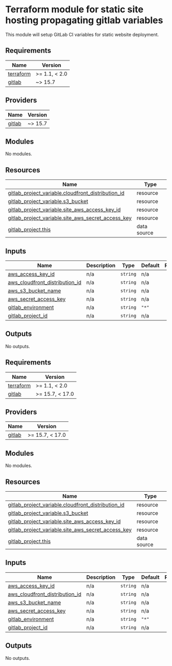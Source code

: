 # Terraform module for static site hosting propagating gitlab variables

This module will setup GitLab CI variables for static website deployment.

## Requirements

| Name                                                                     | Version       |
| ------------------------------------------------------------------------ | ------------- |
| <a name="requirement_terraform"></a> [terraform](#requirement_terraform) | >= 1.1, < 2.0 |
| <a name="requirement_gitlab"></a> [gitlab](#requirement_gitlab)          | ~> 15.7       |

## Providers

| Name                                                      | Version |
| --------------------------------------------------------- | ------- |
| <a name="provider_gitlab"></a> [gitlab](#provider_gitlab) | ~> 15.7 |

## Modules

No modules.

## Resources

| Name                                                                                                                                                 | Type        |
| ---------------------------------------------------------------------------------------------------------------------------------------------------- | ----------- |
| [gitlab_project_variable.cloudfront_distribution_id](https://registry.terraform.io/providers/gitlabhq/gitlab/latest/docs/resources/project_variable) | resource    |
| [gitlab_project_variable.s3_bucket](https://registry.terraform.io/providers/gitlabhq/gitlab/latest/docs/resources/project_variable)                  | resource    |
| [gitlab_project_variable.site_aws_access_key_id](https://registry.terraform.io/providers/gitlabhq/gitlab/latest/docs/resources/project_variable)     | resource    |
| [gitlab_project_variable.site_aws_secret_access_key](https://registry.terraform.io/providers/gitlabhq/gitlab/latest/docs/resources/project_variable) | resource    |
| [gitlab_project.this](https://registry.terraform.io/providers/gitlabhq/gitlab/latest/docs/data-sources/project)                                      | data source |

## Inputs

| Name                                                                                                                        | Description | Type     | Default | Required |
| --------------------------------------------------------------------------------------------------------------------------- | ----------- | -------- | ------- | :------: |
| <a name="input_aws_access_key_id"></a> [aws_access_key_id](#input_aws_access_key_id)                                        | n/a         | `string` | n/a     |   yes    |
| <a name="input_aws_cloudfront_distribution_id"></a> [aws_cloudfront_distribution_id](#input_aws_cloudfront_distribution_id) | n/a         | `string` | n/a     |   yes    |
| <a name="input_aws_s3_bucket_name"></a> [aws_s3_bucket_name](#input_aws_s3_bucket_name)                                     | n/a         | `string` | n/a     |   yes    |
| <a name="input_aws_secret_access_key"></a> [aws_secret_access_key](#input_aws_secret_access_key)                            | n/a         | `string` | n/a     |   yes    |
| <a name="input_gitlab_environment"></a> [gitlab_environment](#input_gitlab_environment)                                     | n/a         | `string` | `"*"`   |    no    |
| <a name="input_gitlab_project_id"></a> [gitlab_project_id](#input_gitlab_project_id)                                        | n/a         | `string` | n/a     |   yes    |

## Outputs

No outputs.

<!-- BEGIN_TF_DOCS -->
## Requirements

| Name | Version |
|------|---------|
| <a name="requirement_terraform"></a> [terraform](#requirement\_terraform) | >= 1.1, < 2.0 |
| <a name="requirement_gitlab"></a> [gitlab](#requirement\_gitlab) | >= 15.7, < 17.0 |

## Providers

| Name | Version |
|------|---------|
| <a name="provider_gitlab"></a> [gitlab](#provider\_gitlab) | >= 15.7, < 17.0 |

## Modules

No modules.

## Resources

| Name | Type |
|------|------|
| [gitlab_project_variable.cloudfront_distribution_id](https://registry.terraform.io/providers/gitlabhq/gitlab/latest/docs/resources/project_variable) | resource |
| [gitlab_project_variable.s3_bucket](https://registry.terraform.io/providers/gitlabhq/gitlab/latest/docs/resources/project_variable) | resource |
| [gitlab_project_variable.site_aws_access_key_id](https://registry.terraform.io/providers/gitlabhq/gitlab/latest/docs/resources/project_variable) | resource |
| [gitlab_project_variable.site_aws_secret_access_key](https://registry.terraform.io/providers/gitlabhq/gitlab/latest/docs/resources/project_variable) | resource |
| [gitlab_project.this](https://registry.terraform.io/providers/gitlabhq/gitlab/latest/docs/data-sources/project) | data source |

## Inputs

| Name | Description | Type | Default | Required |
|------|-------------|------|---------|:--------:|
| <a name="input_aws_access_key_id"></a> [aws\_access\_key\_id](#input\_aws\_access\_key\_id) | n/a | `string` | n/a | yes |
| <a name="input_aws_cloudfront_distribution_id"></a> [aws\_cloudfront\_distribution\_id](#input\_aws\_cloudfront\_distribution\_id) | n/a | `string` | n/a | yes |
| <a name="input_aws_s3_bucket_name"></a> [aws\_s3\_bucket\_name](#input\_aws\_s3\_bucket\_name) | n/a | `string` | n/a | yes |
| <a name="input_aws_secret_access_key"></a> [aws\_secret\_access\_key](#input\_aws\_secret\_access\_key) | n/a | `string` | n/a | yes |
| <a name="input_gitlab_environment"></a> [gitlab\_environment](#input\_gitlab\_environment) | n/a | `string` | `"*"` | no |
| <a name="input_gitlab_project_id"></a> [gitlab\_project\_id](#input\_gitlab\_project\_id) | n/a | `string` | n/a | yes |

## Outputs

No outputs.
<!-- END_TF_DOCS -->